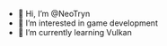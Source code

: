 - 👋 Hi, I’m @NeoTryn
- 👀 I’m interested in game development
- 🌱 I’m currently learning Vulkan

<!---
NeoTryn/NeoTryn is a ✨ special ✨ repository because its `README.md` (this file) appears on your GitHub profile.
You can click the Preview link to take a look at your changes.
--->
